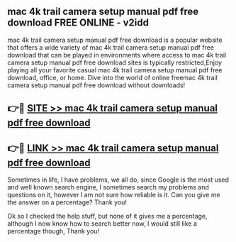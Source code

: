 ## mac 4k trail camera setup manual pdf free download FREE ONLINE - v2idd

mac 4k trail camera setup manual pdf free download is a popular website that offers a wide variety of mac 4k trail camera setup manual pdf free download that can be played in environments where access to mac 4k trail camera setup manual pdf free download sites is typically restricted,Enjoy playing all your favorite casual mac 4k trail camera setup manual pdf free download, office, or home. Dive into the world of online freemac 4k trail camera setup manual pdf free download without downloads!

## 👉🔴 [SITE >> mac 4k trail camera setup manual pdf free download](http://news.freeplayer.one?title=mac_4k_trail_camera_setup_manual_pdf_free_download&ref=FRRE)

## 👉🔴 [LINK >> mac 4k trail camera setup manual pdf free download](http://news.freeplayer.one?title=mac_4k_trail_camera_setup_manual_pdf_free_download&ref=FREE)

Sometimes in life, I have problems, we all do, since Google is the most used and well known search engine, I sometimes search my problems and questions on it, however I am not sure how reliable is it. Can you give me the answer on a percentage? Thank you!

Ok so I checked the help stuff, but none of it gives me a percentage, although I now know how to search better now, I would still like a percentage though, Thank you!